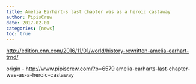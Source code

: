 ```yaml
---
title: Amelia Earhart-s last chapter was as a heroic castaway
author: PipisCrew
date: 2017-02-01
categories: [news]
toc: true
---
```


http://edition.cnn.com/2016/11/01/world/history-rewritten-amelia-earhart-trnd/

origin - http://www.pipiscrew.com/?p=6579 amelia-earharts-last-chapter-was-as-a-heroic-castaway